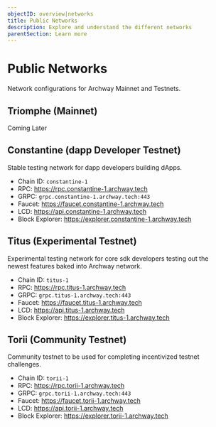 ```yaml
---
objectID: overview|networks
title: Public Networks
description: Explore and understand the different networks
parentSection: Learn more
---
```


# Public Networks

Network configurations for Archway Mainnet and Testnets.

## Triomphe (Mainnet)

Coming Later

## Constantine (dapp Developer Testnet)

Stable testing network for dapp developers building dApps.

- Chain ID: `constantine-1`
- RPC: https://rpc.constantine-1.archway.tech
- GRPC: `grpc.constantine-1.archway.tech:443`
- Faucet: https://faucet.constantine-1.archway.tech
- LCD: https://api.constantine-1.archway.tech
- Block Explorer: https://explorer.constantine-1.archway.tech
<!-- - P2P Seed: `d46ddf80f6e4313b06209507135466847c7b4163@35.229.84.66:26656` -->

## Titus (Experimental Testnet)

Experimental testing network for core sdk developers testing out the newest features baked into Archway network.

- Chain ID: `titus-1`
- RPC: https://rpc.titus-1.archway.tech
- GRPC: `grpc.titus-1.archway.tech:443`
- Faucet: https://faucet.titus-1.archway.tech
- LCD: https://api.titus-1.archway.tech
- Block Explorer: https://explorer.titus-1.archway.tech
<!-- - P2P Seed: `69a56ffcaf3766f52eeabb1915571d76bb9b0b8c@34.75.26.143:443` -->

## Torii (Community Testnet)

Community testnet to be used for completing incentivized testnet challenges.

- Chain ID: `torii-1`
- RPC: https://rpc.torii-1.archway.tech
- GRPC: `grpc.torii-1.archway.tech:443`
- Faucet: https://faucet.torii-1.archway.tech
- LCD: https://api.torii-1.archway.tech
- Block Explorer: https://explorer.torii-1.archway.tech
